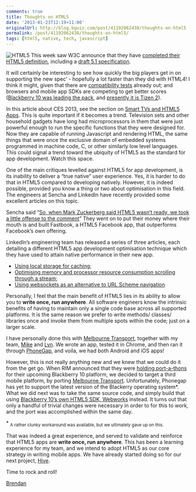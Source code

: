 ```yaml
---
comments: true
title: Thoughts on HTML5
date: '2013-01-23T12:19+11:00'
originalUrl: http://blog.bguiz.com/post/41192062438/thoughts-on-html5
permalink: /post/41192062438/thoughts-on-html5/
tags: [html5, native, tech, javascript]
---
```


<p><img alt="HTML5" src="http://www.w3.org/html/logo/downloads/HTML5_Logo_256.png"/> This week saw W3C announce that they have <a href="http://www.w3.org/News/2012#entry-9667" target="_blank">completed their HTML5 definition</a>, including a <a href="http://www.w3.org/TR/2012/WD-html51-20121217/" target="_blank">draft 5.1 specification</a>.</p>
<p>It will certainly be interesting to see how quickly the big players get in on supporting the new spec’ - hopefully a lot faster than they did with HTML4! I think it might, given that there are <a href="http://html5test.com/" target="_blank">compatibility tests</a> already out; and browsers and mobile app SDKs are competing to get better scores (<a href="http://davebalmer.wordpress.com/2012/06/17/leaving-webos-but-not-the-web/" target="_blank">Blackberry 10 was leading the pack</a>, and <a href="http://html5test.com/results/mobile.html" target="_blank">presently it is Tizen 2</a>).</p>
<p>In this article about CES 2013, see the section on <a href="http://www.aheadofthecurvemedia.com/all/four-trends-i-saw-at-ces-2013/" target="_blank">Smart TVs and HTML5 Apps</a>. This is quite important if it becomes a trend. Television sets and other household gadgets have long had microprocessors in them that were just powerful enough to run the specific functions that they were designed for. Now they are capable of running Javascript and rendering HTML, the same things that were once the exclusive domain of embedded systems programmed in machine code, C, or other similarly low level languages. This could signal a trend toward the ubiquity of HTML5 as the standard for app development. Watch this space.</p>
<p>One of the main critiques levelled against HTML5 for app development, is its inability to deliver a “true native” user experience. Yes, it is harder to do that in HTML5 compared to developing natively. However, it is indeed possible, provided you know a thing or two about optimisation in this field. The engineers at Sencha and LinkedIn have recently provided some excellent articles on this topic.</p>
<p>Sencha said “<a href="http://www.sencha.com/blog/the-making-of-fasmblrtbook-an-html5-love-story/" target="_blank">So, when Mark Zuckerberg said HTML5 wasn’t ready, we took a little offense to the comment</a>” They went on to put their money where their mouth is and built Fastbook, a HTML5 Facebook app, that outperforms Facebook’s own offering.</p>
<p>LinkedIn’s engineering team has released a series of three articles, each detailing a different HTML5 app development optimisation technique which they have used to attain native performance in their new app.</p>
<ul><li><a href="http://engineering.linkedin.com/mobile/linkedin-ipad-using-local-storage-snappy-mobile-apps" target="_blank">Using local storage for caching</a>;</li>
<li><a href="http://engineering.linkedin.com/linkedin-ipad-5-techniques-smooth-infinite-scrolling-html5" target="_blank">Optimising memory and processor resource consumption scrolling through a stream</a>;</li>
<li><a href="http://engineering.linkedin.com/mobile/linkedin-ipad-nativeweb-messaging-bridge-and-websockets" target="_blank">Using websockets as an alternative to URL Scheme navigation</a></li>
</ul><p>Personally, I feel that the main benefit of HTML5 lies in its ability to allow you to <strong>write once, run anywhere</strong>. All software engineers know the intrinsic benefits of having to maintain only a single code base across all supported platforms. It is the same reason we prefer to write methods/ classes/ libraries once and invoke them from multiple spots within the code; just on a larger scale.</p>
<p>I have personally done this with <a href="http://melbournetransport.co" target="_blank">Melbourne Transport</a>, together with my team, <a href="https://twitter.com/mikeebinum" target="_blank">Mike</a> and <a href="https://twitter.com/lynnagara" target="_blank">Lyn</a>. We wrote an app, tested it in Chrome, and then ran it through <a href="http://phonegap.com/" target="_blank">PhoneGap</a>, and voila, we had both Android and iOS apps!</p>
<p>However, this is not really anything new and we knew that we could do it from the get go. When RIM announced that they were <a href="http://devblog.blackberry.com/2013/01/blackberry-10-last-chance-port-a-thon/" target="_blank">holding port-a-thons</a> for their upcoming Blackberry 10 platform, we decided to target a third mobile platform, by porting <a href="http://melbournetransport.co" target="_blank">Melbourne Transport</a>. Unfortunately, Phonegap has yet to support the latest version of the Blackerry operating system*. What we did next was to take the same source code, and simply build that using <a href="https://developer.blackberry.com/html5/" target="_blank">Blackberry 10’s own HTML5 SDK, Webworks</a> instead. It turns out that only a handful of trivial changes were necessary in order to for this to work, and the port was accomplished within the same day.</p>
<p>* <sub>A rather clunky workaround was available, but we ultimately gave up on this.</sub></p>
<p>That was indeed a great experience, and served to validate and reinforce that HTML5 apps are <strong>write once, run anywhere</strong>. This has been a learning experience for my team, and we intend to adopt HTML5 as our core strategy in writing mobile apps. We have already started doing so for our next project, <a href="http://hiverides.com" target="_blank">Hive</a>.</p>
<p>Time to rock and roll!</p>
<p><a href="https://twitter.com/bguiz" target="_blank">Brendan</a></p>